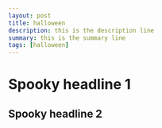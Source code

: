 ```yaml
---
layout: post
title: halloween
description: this is the description line
summary: this is the summary line
tags: [halloween]
---
```


# Spooky headline 1
## Spooky headline 2
